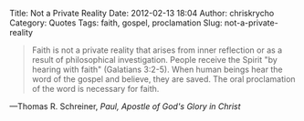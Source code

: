Title: Not a Private Reality
Date: 2012-02-13 18:04
Author: chriskrycho
Category: Quotes
Tags: faith, gospel, proclamation
Slug: not-a-private-reality

> Faith is not a private reality that arises from inner reflection or as
> a result of philosophical investigation. People receive the Spirit "by
> hearing with faith" (Galatians 3:2-5). When human beings hear the word
> of the gospel and believe, they are saved. The oral proclamation of
> the word is necessary for faith.

—Thomas R. Schreiner, <cite>Paul, Apostle of God's Glory in
Christ</cite>
